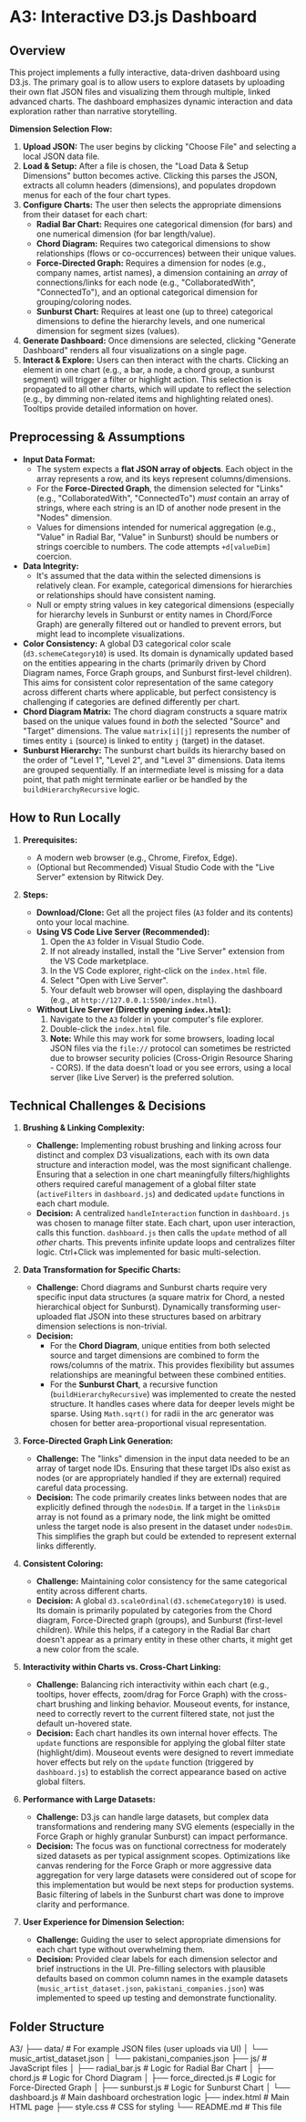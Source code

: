 # A3: Interactive D3.js Dashboard

## Overview

This project implements a fully interactive, data-driven dashboard using D3.js. The primary goal is to allow users to explore datasets by uploading their own flat JSON files and visualizing them through multiple, linked advanced charts. The dashboard emphasizes dynamic interaction and data exploration rather than narrative storytelling.

**Dimension Selection Flow:**

1.  **Upload JSON:** The user begins by clicking "Choose File" and selecting a local JSON data file.
2.  **Load & Setup:** After a file is chosen, the "Load Data & Setup Dimensions" button becomes active. Clicking this parses the JSON, extracts all column headers (dimensions), and populates dropdown menus for each of the four chart types.
3.  **Configure Charts:** The user then selects the appropriate dimensions from their dataset for each chart:
    *   **Radial Bar Chart:** Requires one categorical dimension (for bars) and one numerical dimension (for bar length/value).
    *   **Chord Diagram:** Requires two categorical dimensions to show relationships (flows or co-occurrences) between their unique values.
    *   **Force-Directed Graph:** Requires a dimension for nodes (e.g., company names, artist names), a dimension containing an *array* of connections/links for each node (e.g., "CollaboratedWith", "ConnectedTo"), and an optional categorical dimension for grouping/coloring nodes.
    *   **Sunburst Chart:** Requires at least one (up to three) categorical dimensions to define the hierarchy levels, and one numerical dimension for segment sizes (values).
4.  **Generate Dashboard:** Once dimensions are selected, clicking "Generate Dashboard" renders all four visualizations on a single page.
5.  **Interact & Explore:** Users can then interact with the charts. Clicking an element in one chart (e.g., a bar, a node, a chord group, a sunburst segment) will trigger a filter or highlight action. This selection is propagated to all other charts, which will update to reflect the selection (e.g., by dimming non-related items and highlighting related ones). Tooltips provide detailed information on hover.

## Preprocessing & Assumptions

*   **Input Data Format:**
    *   The system expects a **flat JSON array of objects**. Each object in the array represents a row, and its keys represent columns/dimensions.
    *   For the **Force-Directed Graph**, the dimension selected for "Links" (e.g., "CollaboratedWith", "ConnectedTo") *must* contain an array of strings, where each string is an ID of another node present in the "Nodes" dimension.
    *   Values for dimensions intended for numerical aggregation (e.g., "Value" in Radial Bar, "Value" in Sunburst) should be numbers or strings coercible to numbers. The code attempts `+d[valueDim]` coercion.
*   **Data Integrity:**
    *   It's assumed that the data within the selected dimensions is relatively clean. For example, categorical dimensions for hierarchies or relationships should have consistent naming.
    *   Null or empty string values in key categorical dimensions (especially for hierarchy levels in Sunburst or entity names in Chord/Force Graph) are generally filtered out or handled to prevent errors, but might lead to incomplete visualizations.
*   **Color Consistency:** A global D3 categorical color scale (`d3.schemeCategory10`) is used. Its domain is dynamically updated based on the entities appearing in the charts (primarily driven by Chord Diagram names, Force Graph groups, and Sunburst first-level children). This aims for consistent color representation of the same category across different charts where applicable, but perfect consistency is challenging if categories are defined differently per chart.
*   **Chord Diagram Matrix:** The chord diagram constructs a square matrix based on the unique values found in *both* the selected "Source" and "Target" dimensions. The value `matrix[i][j]` represents the number of times entity `i` (source) is linked to entity `j` (target) in the dataset.
*   **Sunburst Hierarchy:** The sunburst chart builds its hierarchy based on the order of "Level 1", "Level 2", and "Level 3" dimensions. Data items are grouped sequentially. If an intermediate level is missing for a data point, that path might terminate earlier or be handled by the `buildHierarchyRecursive` logic.

## How to Run Locally

1.  **Prerequisites:**
    *   A modern web browser (e.g., Chrome, Firefox, Edge).
    *   (Optional but Recommended) Visual Studio Code with the "Live Server" extension by Ritwick Dey.

2.  **Steps:**
    *   **Download/Clone:** Get all the project files (`A3` folder and its contents) onto your local machine.
    *   **Using VS Code Live Server (Recommended):**
        1.  Open the `A3` folder in Visual Studio Code.
        2.  If not already installed, install the "Live Server" extension from the VS Code marketplace.
        3.  In the VS Code explorer, right-click on the `index.html` file.
        4.  Select "Open with Live Server".
        5.  Your default web browser will open, displaying the dashboard (e.g., at `http://127.0.0.1:5500/index.html`).
    *   **Without Live Server (Directly opening `index.html`):**
        1.  Navigate to the `A3` folder in your computer's file explorer.
        2.  Double-click the `index.html` file.
        3.  **Note:** While this may work for some browsers, loading local JSON files via the `file://` protocol can sometimes be restricted due to browser security policies (Cross-Origin Resource Sharing - CORS). If the data doesn't load or you see errors, using a local server (like Live Server) is the preferred solution.

## Technical Challenges & Decisions

1.  **Brushing & Linking Complexity:**
    *   **Challenge:** Implementing robust brushing and linking across four distinct and complex D3 visualizations, each with its own data structure and interaction model, was the most significant challenge. Ensuring that a selection in one chart meaningfully filters/highlights others required careful management of a global filter state (`activeFilters` in `dashboard.js`) and dedicated `update` functions in each chart module.
    *   **Decision:** A centralized `handleInteraction` function in `dashboard.js` was chosen to manage filter state. Each chart, upon user interaction, calls this function. `dashboard.js` then calls the `update` method of all *other* charts. This prevents infinite update loops and centralizes filter logic. Ctrl+Click was implemented for basic multi-selection.

2.  **Data Transformation for Specific Charts:**
    *   **Challenge:** Chord diagrams and Sunburst charts require very specific input data structures (a square matrix for Chord, a nested hierarchical object for Sunburst). Dynamically transforming user-uploaded flat JSON into these structures based on arbitrary dimension selections is non-trivial.
    *   **Decision:**
        *   For the **Chord Diagram**, unique entities from both selected source and target dimensions are combined to form the rows/columns of the matrix. This provides flexibility but assumes relationships are meaningful between these combined entities.
        *   For the **Sunburst Chart**, a recursive function (`buildHierarchyRecursive`) was implemented to create the nested structure. It handles cases where data for deeper levels might be sparse. Using `Math.sqrt()` for radii in the arc generator was chosen for better area-proportional visual representation.

3.  **Force-Directed Graph Link Generation:**
    *   **Challenge:** The "links" dimension in the input data needed to be an array of target node IDs. Ensuring that these target IDs also exist as nodes (or are appropriately handled if they are external) required careful data processing.
    *   **Decision:** The code primarily creates links between nodes that are explicitly defined through the `nodesDim`. If a target in the `linksDim` array is not found as a primary node, the link might be omitted unless the target node is also present in the dataset under `nodesDim`. This simplifies the graph but could be extended to represent external links differently.

4.  **Consistent Coloring:**
    *   **Challenge:** Maintaining color consistency for the same categorical entity across different charts.
    *   **Decision:** A global `d3.scaleOrdinal(d3.schemeCategory10)` is used. Its domain is primarily populated by categories from the Chord diagram, Force-Directed graph (groups), and Sunburst (first-level children). While this helps, if a category in the Radial Bar chart doesn't appear as a primary entity in these other charts, it might get a new color from the scale.

5.  **Interactivity within Charts vs. Cross-Chart Linking:**
    *   **Challenge:** Balancing rich interactivity within each chart (e.g., tooltips, hover effects, zoom/drag for Force Graph) with the cross-chart brushing and linking behavior. Mouseout events, for instance, need to correctly revert to the current filtered state, not just the default un-hovered state.
    *   **Decision:** Each chart handles its own internal hover effects. The `update` functions are responsible for applying the global filter state (highlight/dim). Mouseout events were designed to revert immediate hover effects but rely on the `update` function (triggered by `dashboard.js`) to establish the correct appearance based on active global filters.

6.  **Performance with Large Datasets:**
    *   **Challenge:** D3.js can handle large datasets, but complex data transformations and rendering many SVG elements (especially in the Force Graph or highly granular Sunburst) can impact performance.
    *   **Decision:** The focus was on functional correctness for moderately sized datasets as per typical assignment scopes. Optimizations like canvas rendering for the Force Graph or more aggressive data aggregation for very large datasets were considered out of scope for this implementation but would be next steps for production systems. Basic filtering of labels in the Sunburst chart was done to improve clarity and performance.

7.  **User Experience for Dimension Selection:**
    *   **Challenge:** Guiding the user to select appropriate dimensions for each chart type without overwhelming them.
    *   **Decision:** Provided clear labels for each dimension selector and brief instructions in the UI. Pre-filling selectors with plausible defaults based on common column names in the example datasets (`music_artist_dataset.json`, `pakistani_companies.json`) was implemented to speed up testing and demonstrate functionality.

## Folder Structure

A3/
├── data/ # For example JSON files (user uploads via UI)
│ └── music_artist_dataset.json
│ └── pakistani_companies.json
├── js/ # JavaScript files
│ ├── radial_bar.js # Logic for Radial Bar Chart
│ ├── chord.js # Logic for Chord Diagram
│ ├── force_directed.js # Logic for Force-Directed Graph
│ ├── sunburst.js # Logic for Sunburst Chart
│ └── dashboard.js # Main dashboard orchestration logic
├── index.html # Main HTML page
├── style.css # CSS for styling
└── README.md # This file
